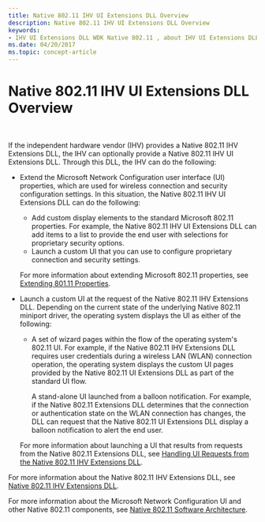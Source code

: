```yaml
---
title: Native 802.11 IHV UI Extensions DLL Overview
description: Native 802.11 IHV UI Extensions DLL Overview
keywords:
- IHV UI Extensions DLL WDK Native 802.11 , about IHV UI Extensions DLL
ms.date: 04/20/2017
ms.topic: concept-article
---
```


# Native 802.11 IHV UI Extensions DLL Overview




 

If the independent hardware vendor (IHV) provides a Native 802.11 IHV Extensions DLL, the IHV can optionally provide a Native 802.11 IHV UI Extensions DLL. Through this DLL, the IHV can do the following:

-   Extend the Microsoft Network Configuration user interface (UI) properties, which are used for wireless connection and security configuration settings. In this situation, the Native 802.11 IHV UI Extensions DLL can do the following:

    -   Add custom display elements to the standard Microsoft 802.11 properties. For example, the Native 802.11 IHV UI Extensions DLL can add items to a list to provide the end user with selections for proprietary security options.
    -   Launch a custom UI that you can use to configure proprietary connection and security settings.

    For more information about extending Microsoft 802.11 properties, see [Extending 801.11 Properties](extending-the-properties-for-wireless-network-profiles.md).

-   Launch a custom UI at the request of the Native 802.11 IHV Extensions DLL. Depending on the current state of the underlying Native 802.11 miniport driver, the operating system displays the UI as either of the following:

    -   A set of wizard pages within the flow of the operating system's 802.11 UI. For example, if the Native 802.11 IHV Extensions DLL requires user credentials during a wireless LAN (WLAN) connection operation, the operating system displays the custom UI pages provided by the Native 802.11 UI Extensions DLL as part of the standard UI flow.

        A stand-alone UI launched from a balloon notification. For example, if the Native 802.11 Extensions DLL determines that the connection or authentication state on the WLAN connection has changes, the DLL can request that the Native 802.11 UI Extensions DLL display a balloon notification to alert the end user.

    For more information about launching a UI that results from requests from the Native 802.11 Extensions DLL, see [Handling UI Requests from the Native 802.11 IHV Extensions DLL](handling-requests-for-the-display-of-a-custom-ui.md).

For more information about the Native 802.11 IHV Extensions DLL, see [Native 802.11 IHV Extensions DLL](native-802-11-ihv-extensions-dll4.md).

For more information about the Microsoft Network Configuration UI and other Native 802.11 components, see [Native 802.11 Software Architecture](/previous-versions/windows/hardware/wireless/native-802-11-software-architecture).

 

 

